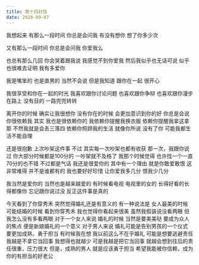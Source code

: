 ```yaml
---   
title: 第十四封信   
date: 2020-09-07   
---   
```

 
 
我想起来 
有那么一段时间 
你总是会问我 
有没有想你 
想了你多少次 
 
 
又有那么一段时间 
你总是会问我 
你爱我么 
 
 
也总有那么几回 
你会哭着跟我说 
我感觉不到你爱我 
然后我似乎也无话可说 
似乎也很难去证明 
我有多爱你 
 
我是嘴笨的 
也是直男的 
当然不会说 
但是我知道 
跟你在一起 
很开心 
 
我很享受和你在一起的时光 
我喜欢跟你讨论问题 
也喜欢跟你争辩 
也喜欢跟你漫步在路上 
没有目的 
一路兜兜转转 
 
 
离开你的时候 
确实让我很想你 
没有你在的时候 
会更加意识到你的好 
你总是会说 
你很依赖我 
其实 
我也是很依赖你的 
我依赖你提醒我换衣服 
依赖你提醒我拿这拿那 
不然我就是会丢三落四 
依赖你照顾我的生活 
就像你所说 
没有了你 
可能我都生活不能自理 
 
 
还是很抱歉 
上次吵架这件事 
不过 
其实每一次吵架也都有收获 
那一次，我跟你说过 
你大部分时候都是100分的 
一吵架就不及格了 
我那个时候觉得 
也许找一个一直70分的也不错 
不过都是气话 
我还是很爱你的 
其中有一个理由 
就是你敢爱敢恨 
这非常难得 
并不是谁都有的 
我也要好好珍惜 
让你爱我多几分 
恨我少几分 
 
我当然是爱你的 
当然也是越来越爱的 
有时候看电视 
电视里的女的 
长得好看的长得都像你 
忘记跟你说过没 
反正这件事是真的 
 
 
今天看到了你穿秀禾 
突然觉得婚礼还是有意义的 
有一种说法是 
女人最美的时候 
可能结婚的时候 
看到你穿秀禾 
我也觉得你看起来很美 
虽然我假装说没看两眼 
但我怎么没有多看两眼 
对于一个女人来说 
婚礼的时候 
当然是要美美哒 
要成为众人的焦点 
便是新娘婚礼的一个意义 
对于男人来说 
婚礼可能是告别男孩的一个仪式 
要更加成熟，勇于担当 
有时候我在想 
我以前这么不在乎婚礼 
可能是想要逃避责任 
我越是不拿它当回事 
我想得也就越少 
可是我越是把它当回事 
就越会想到往后的责任很重，压力很大 
但是，成熟的男人 
就是应该勇于担当 
希望我能被你信赖，成为你的有担当的好老公 
 
 
 
